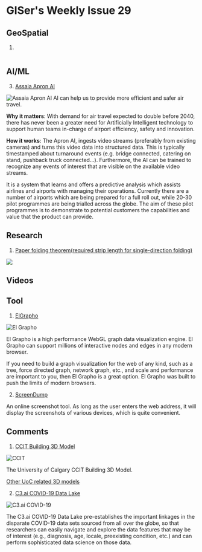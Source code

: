 # GISer's Weekly Issue 29

## GeoSpatial

1. []()

![]()

## AI/ML

3. [Assaia Apron AI](https://assaia.com/)

![Assaia Apron AI](https://i1.wp.com/techdrive.co/wp-content/uploads/2019/09/screenshot-2019-09-02-at-10.29.04.png?resize=1024%2C483&ssl=1)
AI can help us to provide more efficient and safer air travel.

**Why it matters**: With demand for air travel expected to double before 2040, there has never been a greater need for Artificially Intelligent technology to support human teams in-charge of airport efficiency, safety and innovation.

**How it works**: The Apron AI, ingests video streams (preferably from existing cameras) and turns this video data into structured data. This is typically timestamped about turnaround events (e.g. bridge connected, catering on stand, pushback truck connected…). Furthermore, the AI can be trained to recognize any events of interest that are visible on the available video streams.

It is a system that learns and offers a predictive analysis which assists airlines and airports with managing their operations. Currently there are a number of airports which are being prepared for a full roll out, while 20-30 pilot programmes are being trialled across the globe. The aim of these pilot programmes is to demonstrate to potential customers the capabilities and value that the product can provide.

## Research

1. [Paper folding theorem(required strip length for single-direction folding)]()

![](https://www.fxsolver.com/media/wiki/Gallivan_web.jpg)

## Videos

## Tool

1. [ElGrapho](https://github.com/ericdrowell/ElGrapho)

![El Grapho](https://raw.githubusercontent.com/ericdrowell/ElGrapho/master/img/elgrapho-examples.png)

El Grapho is a high performance WebGL graph data visualization engine. El Grapho can support millions of interactive nodes and edges in any modern browser.

If you need to build a graph visualization for the web of any kind, such as a tree, force directed graph, network graph, etc., and scale and performance are important to you, then El Grapho is a great option. El Grapho was built to push the limits of modern browsers.

2. [ScreenDump](https://screendump.techulus.com/)

An online screenshot tool. As long as the user enters the web address, it will display the screenshots of various devices, which is quite convenient.

## Comments

1. [CCIT Building 3D Model](https://3dwarehouse.sketchup.com/model/ff2f7242ef543c75877c3eaabf0f1f40/CCIT-Building)

![CCIT](https://3dwarehouse.sketchup.com/warehouse/v1.0/publiccontent/cffb6cf2-c824-4fcf-9a1e-bc1274ee8773)

The University of Calgary CCIT Building 3D Model.

[Other UoC related 3D models](https://3dwarehouse.sketchup.com/collection/ceee48e54fbb5199877c3eaabf0f1f40/The-University-of-Calgary)

2. [C3.ai COVID-19 Data Lake](https://c3.ai/products/c3-ai-covid-19-data-lake/)

![C3.ai COVID-19 ](https://specials-images.forbesimg.com/imageserve/5ece57cd523e370006886509/960x0.jpg?fit=scale)

The C3.ai COVID-19 Data Lake pre-establishes the important linkages in the disparate COVID-19 data sets sourced from all over the globe, so that researchers can easily navigate and explore the data features that may be of interest (e.g., diagnosis, age, locale, preexisting condition, etc.) and can perform sophisticated data science on those data.
